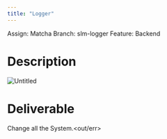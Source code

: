 ```yaml
---
title: "Logger"
---
```

Assign: Matcha
Branch: slm-logger
Feature: Backend

# Description

![Untitled](Logger/Untitled.png)

# Deliverable

Change all the System.<out/err>
